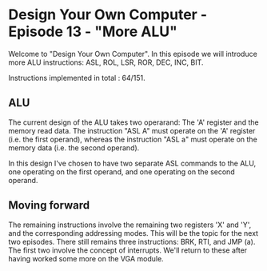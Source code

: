 # Design Your Own Computer - Episode 13 - "More ALU"

Welcome to "Design Your Own Computer".  In this episode we will introduce more
ALU instructions: ASL, ROL, LSR, ROR, DEC, INC, BIT.

Instructions implemented in total : 64/151.

## ALU
The current design of the ALU takes two operarand: The 'A' register and the
memory read data.  The instruction "ASL A" must operate on the 'A' register
(i.e. the first operand), whereas the instruction "ASL a" must operate on the
memory data (i.e. the second operand).

In this design I've chosen to have two separate ASL commands to the ALU, one
operating on the first operand, and one operating on the second operand.

## Moving forward
The remaining instructions involve the remaining two registers 'X' and 'Y', and
the corresponding addressing modes. This will be the topic for the next two
episodes.  There still remains three instructions: BRK, RTI, and JMP (a). The
first two involve the concept of interrupts. We'll return to these after having
worked some more on the VGA module.

